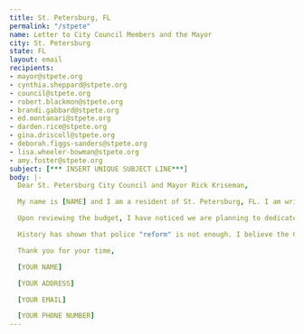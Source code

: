 ```yaml
---
title: St. Petersburg, FL
permalink: "/stpete"
name: Letter to City Council Members and the Mayor
city: St. Petersburg
state: FL
layout: email
recipients:
- mayor@stpete.org
- cynthia.sheppard@stpete.org
- council@stpete.org
- robert.blackmon@stpete.org
- brandi.gabbard@stpete.org
- ed.montanari@stpete.org
- darden.rice@stpete.org
- gina.driscoll@stpete.org
- deborah.figgs-sanders@stpete.org
- lisa.wheeler-bowman@stpete.org
- amy.foster@stpete.org
subject: [*** INSERT UNIQUE SUBJECT LINE***]
body: |-
  Dear St. Petersburg City Council and Mayor Rick Kriseman,

  My name is [NAME] and I am a resident of St. Petersburg, FL. I am writing to you in regards to the national outcry over the murder of George Floyd, and concern over the conduct of the St. Petersburg Police Department. This past week, our nation has been gripped by protests calling for a rapid and meaningful reconsideration of the role of policing in communities as well as an end to racism and anti-Blackness in America. Our city has been at the forefront of much of this action. Accordingly, it has come to my attention that the budget for 2021 is being decided as these protests continue.

  Upon reviewing the budget, I have noticed we are planning to dedicate 38.85% of the general fund to our police departments. This amounts to a staggering $116,368,000. We also are planning to add another 25 full-time police officers, expanding our police force by 4.34%. I demand that the City Council begin meaningfully defunding the St. Petersburg Police Department and re-allocate those funds to programs proven to more effectively promote a safe and equitable community: community-based mental health services, substance abuse treatment services, affordable housing programs, and more. I demand a budget that reflects the actual needs of St. Petersburg residents.

  History has shown that police "reform" is not enough. I believe the City Council must take a hard look at the ways that the current system in place fails to serve, and in fact actively harms, our community. We must come together to reimagine the role of police in our city. I believe that a new city, safe and beautiful, can be created for all people of St. Petersburg who call this place their home. Through listening and learning from the communicated demands, needs, and desires of the Black community, St. Petersburg can be a sustainable and safe city for today and tomorrow.

  Thank you for your time,

  [YOUR NAME]

  [YOUR ADDRESS]

  [YOUR EMAIL]

  [YOUR PHONE NUMBER]
---
```

